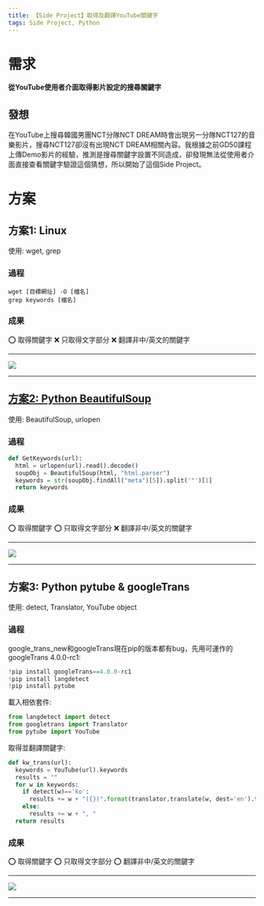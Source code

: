 ```yaml
---
title: 【Side Project】取得及翻譯YouTube關鍵字
tags: Side Project, Python
---
```

# 需求
**從YouTube使用者介面取得影片設定的搜尋關鍵字**
## 發想
在YouTube上搜尋韓國男團NCT分隊NCT DREAM時會出現另一分隊NCT127的音樂影片，搜尋NCT127卻沒有出現NCT DREAM相關內容。我根據之前GD50課程上傳Demo影片的經驗，推測是搜尋關鍵字設置不同造成，卻發現無法從使用者介面直接查看關鍵字驗證這個猜想，所以開始了這個Side Project。

# 方案

## 方案1: Linux
使用: wget, grep

### 過程
```
wget [目標網址] -O [檔名]
grep keywords [檔名]
```
### 成果
:o: 取得關鍵字
:x: 只取得文字部分
:x: 翻譯非中/英文的關鍵字

---
![](https://i.imgur.com/uQUN3Fm.png)

---


## [方案2: Python BeautifulSoup](https://colab.research.google.com/drive/1z-nZhlRZBnlJOy3xbnOqJfFe3rKqFcMt)
使用: BeautifulSoup, urlopen

### 過程
```python
def GetKeywords(url):
  html = urlopen(url).read().decode()
  soupObj = BeautifulSoup(html, "html.parser")
  keywords = str(soupObj.findAll("meta")[5]).split('"')[1]
  return keywords
```


### 成果
:o: 取得關鍵字
:o: 只取得文字部分
:x: 翻譯非中/英文的關鍵字

---
![](https://i.imgur.com/tBHrwkr.png)

---



## 方案3: Python pytube & googleTrans 
使用: detect, Translator, YouTube object
### 過程
google_trans_new和googleTrans現在pip的版本都有bug，先用可運作的googleTrans 4.0.0-rc1:
```python
!pip install googleTrans==4.0.0-rc1
!pip install langdetect
!pip install pytube
```
載入相依套件:
```python
from langdetect import detect
from googletrans import Translator
from pytube import YouTube
```
取得並翻譯關鍵字:
```python
def kw_trans(url):
  keywords = YouTube(url).keywords
  results = ""
  for w in keywords:
    if detect(w)=='ko':
      results += w + "({})".format(translator.translate(w, dest='en').text) + ", "
    else:
      results += w + ", "
  return results
```

### 成果
:o: 取得關鍵字
:o: 只取得文字部分
:o: 翻譯非中/英文的關鍵字

---
![](https://i.imgur.com/CF2PsQ7.png)

---